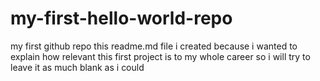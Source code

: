 # my-first-hello-world-repo
my first github repo
this readme.md file i created because i wanted to explain how relevant this first project is to my whole career so i will try to leave it as much blank as i could 

